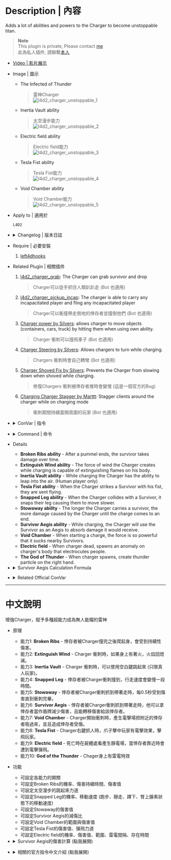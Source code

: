 # Description | 內容
Adds a lot of abilities and powers to the Charger to become unstoppable titan.

> __Note__ <br/>
This plugin is private, Please contact [me](https://github.com/fbef0102/Game-Private_Plugin#私人插件列表-private-plugins-list)<br/>
此為私人插件, 請聯繫[本人](https://github.com/fbef0102/Game-Private_Plugin#私人插件列表-private-plugins-list)

* [Video | 影片展示](https://youtu.be/DZEpU7tS19M)

* Image | 圖示
	* The Infected of Thunder
		> 雷神Charger
		<br/>![l4d2_charger_unstoppable_1](image/l4d2_charger_unstoppable_1.gif)
	* Inertia Vault ability
		> 太空漫步能力
		<br/>![l4d2_charger_unstoppable_2](image/l4d2_charger_unstoppable_2.gif)
	* Electric field ability
		> Electric field能力
		<br/>![l4d2_charger_unstoppable_3](image/l4d2_charger_unstoppable_3.gif)
	* Tesla Fist ability
		> Tesla Fist能力
		<br/>![l4d2_charger_unstoppable_4](image/l4d2_charger_unstoppable_4.gif)
	* Void Chamber ability
		> Void Chamber能力
		<br/>![l4d2_charger_unstoppable_5](image/l4d2_charger_unstoppable_5.gif)

* Apply to | 適用於
	```
	L4D2
	```

* <details><summary>Changelog | 版本日誌</summary>

	```php
	//Mortiegama @ 2014-2017
	//HarryPotter @ 2023
	```
	* v1.2h (2023-5-27)
		* Add a conver. When charger spawns, create thunder particle on the right hand.

	* v1.1h (2023-5-2)
		* Attach Tesla Particle to charger when charger spawns.

	* v1.0h (2023-4-26)
		* Remake code, convert code to latest syntax
		* Fix warnings when compiling on SourceMod 1.11.
		* Optimize code and improve performance
		* Replace Gamedata with left4dhooks
		* Delete "Locomotive ability", "Meteor Fist ability"
		* Add "Tesla Fists ability", "Electric field ability"

	* v1.3
		* [Original Plugin by Mortiegama](https://forums.alliedmods.net/showthread.php?t=234314)
</details>

* Require | 必要安裝
	1. [left4dhooks](https://forums.alliedmods.net/showthread.php?t=321696)

* Related Plugin | 相關插件
	1. [l4d2_charger_grab](/Plugin_插件/Charger_Charger/l4d2_charger_grab): The Charger can grab survivor and drop
		> Charger可以徒手抓住人類趴趴走 (Bot 也適用)
	2. [l4d2_charger_pickup_incap](/Plugin_插件/Charger_Charger/l4d2_charger_pickup_incap): The charger is able to carry any incapacitated player and fling any incapacitated player
		> Charger可以衝撞帶走倒地的倖存者並撞倒他們 (Bot 也適用)
	3. [Charger power by Silvers](https://forums.alliedmods.net/showpost.php?p=2720242&postcount=76): allows charger to move objects (containers, cars, truck) by hitting them when using own ability.
		> Charger 衝刺可以撞飛車子 (Bot 也適用)
	4. [Charger Steering by Silvers](https://forums.alliedmods.net/showthread.php?p=1656847): Allows chargers to turn while charging.
		> Chargers 衝刺時會自己轉彎 (Bot 也適用)
	5. [Charger Shoved Fix by Silvers](https://forums.alliedmods.net/showthread.php?p=2681185): Prevents the Charger from slowing down when shoved while charging.
		> 修復Chargers 衝刺被倖存者推時會變慢 (這是一個官方的Bug)
	6. [Charging Charger Stagger by Marttt](https://forums.alliedmods.net/showthread.php?t=335142): Stagger clients around the charger while on charging mode
		> 衝刺期間持續震開周圍的玩家 (Bot 也適用)

* <details><summary>ConVar | 指令</summary>

	* cfg/sourcemod/l4d2_charger_unstoppable.cfg
		```php
		// Chance that Electric field is produced. (100 = 100%)
		l4d2_charger_unstoppable_anomaly_chance "100.0"

		// The amount of damage to deal to Survivors when being struck.
		l4d2_charger_unstoppable_anomaly_damage "5.0"

		// If 1, Enables Electric field ability: When charger dead, spawns an anomaly on charger's body that electrocutes people.
		l4d2_charger_unstoppable_anomaly_enable "1"

		// How often to damage survivors within range.
		l4d2_charger_unstoppable_anomaly_interval "1.5"

		// How close entities must be to the anomaly before being struck.
		l4d2_charger_unstoppable_anomaly_range "200.0"

		// How long can Electric field exist ?
		l4d2_charger_unstoppable_anomaly_time "10.0"

		// Chance that after a pummel ends the Survivor takes damage over time. (100 = 100%)
		l4d2_charger_unstoppable_brokenribs_chance "100"

		// How much damage is inflicted by Broken Ribs each second.
		l4d2_charger_unstoppable_brokenribs_damage "2"

		// For how many seconds should the Broken Ribs cause damage.
		l4d2_charger_unstoppable_brokenribs_duration "5"

		// If 1, Enables Broken Ribs ability: After a pummel ends, the survivor takes damage over time.
		l4d2_charger_unstoppable_brokenribs_enable "1"

		// If 1, Enables Extinguish Wind ability: The force of wind the Charger creates while charging is capable of extinguishing flames on his body.
		l4d2_charger_unstoppable_extinguishingwind_enable "1"

		// If 1, Enables God of the Thunder ability: When charger spawns, create thunder particle on the right hand.
		l4d2_charger_unstoppable_god_of_the_thunder_enable "1"

		// If 1, Enables Inertia Vault ability: While charging the Charger has the ability to leap into the air. (Human player only)
		l4d2_charger_unstoppable_inertiavault_enable "1"

		// Power behind the Charger's jump. (set at least 300 to be able to jump)
		l4d2_charger_unstoppable_inertiavault_power "300.0"

		// Maximum run speed for survivors who actives adrenaline eat while Snapped Leg
		l4d2_charger_unstoppable_snappedleg_adrenaline_speed "220"

		// Chance that after a charger collision movement speed is reduced. (100 = 100%)
		l4d2_charger_unstoppable_snappedleg_chance "100"

		// Maximum survivor Crouch speed caused by Snapped Leg
		l4d2_charger_unstoppable_snappedleg_crouch_speed "60"

		// For how many seconds will the Snapped Leg reduce movement speed.
		l4d2_charger_unstoppable_snappedleg_duration "6.0"

		// If 1, Enables Snapped Leg ability: When the Charger collides with a Survivor, it snaps their leg causing them to move slower.
		l4d2_charger_unstoppable_snappedleg_enable "1"

		// Maximum survivor Run speed caused by Snapped Leg
		l4d2_charger_unstoppable_snappedleg_run_speed "150"

		// Maximum survivor Walk speed caused by Snapped Leg
		l4d2_charger_unstoppable_snappedleg_walk_speed "75"

		// How much damage is inflicted by Stowaway for each 0.5 second carried.
		l4d2_charger_unstoppable_stowaway_damage "2.0"

		// If 1, Enables Stowaway ability: The longer the Charger carries a survivor, the more damage caused by the Charger until the charge comes to an end.
		l4d2_charger_unstoppable_stowaway_enable "1"

		// How much damage is inflicted to the Survivor being used as an Aegis.
		// Damge = the damage charger received / this cvar valve (0=No damage)
		l4d2_charger_unstoppable_survivoraegis_divisor "30.0"

		// If 1, Enables Survivor Aegis ability: While charging, the Charger will use the Survivor as an Aegis to absorb damage it would receive.
		l4d2_charger_unstoppable_survivoraegis_enable "1"

		// Percent of damage the Charger avoids using a Survivor as an Aegis.
		l4d2_charger_unstoppable_survivoraegis_percent "0.8"

		// Amount of time between Tesla Fists.
		l4d2_charger_unstoppable_tesla_cooldown "8.0"

		// If 1, Enables Tesla Fist ability: When the Charger strikes a Survivor with his fist, they are sent flying.
		l4d2_charger_unstoppable_tesla_enable "1"

		// Power behind the Charger's Tesla Fist.
		l4d2_charger_unstoppable_tesla_power "200.0"

		// Damage the force of the roar causes to nearby survivors.
		l4d2_charger_unstoppable_voidchamber_damage "10.0"

		// If 1, Enables Void Chamber ability: When starting a charge, the force is so powerful that it sucks nearby Survivors.
		l4d2_charger_unstoppable_voidchamber_enable "1"

		// Power behind the inner range of Methane Blast.
		l4d2_charger_unstoppable_voidchamber_power "150.0"

		// Area around the Tank the bellow will reach.
		l4d2_charger_unstoppable_voidchamber_range "200.0"
		```
</details>

* <details><summary>Command | 命令</summary>

	None
</details>

* Details
	* <b>Broken Ribs ability</b> - After a pummel ends, the survivor takes damage over time.
	* <b>Extinguish Wind ability</b> - The force of wind the Charger creates while charging is capable of extinguishing flames on his body.
	* <b>Inertia Vault ability</b> - While charging the Charger has the ability to leap into the air. (Human player only)
	* <b>Tesla Fist ability</b> - When the Charger strikes a Survivor with his fist, they are sent flying.
	* <b>Snapped Leg ability</b> - When the Charger collides with a Survivor, it snaps their leg causing them to move slower.
	* <b>Stowaway ability</b> - The longer the Charger carries a survivor, the more damage caused by the Charger until the charge comes to an end.
	* <b>Survivor Aegis ability</b> - While charging, the Charger will use the Survivor as an Aegis to absorb damage it would receive.
	* <b>Void Chamber</b> - When starting a charge, the force is so powerful that it sucks nearby Survivors.
	* <b>Electric field</b> - When charger dead, spawns an anomaly on charger's body that electrocutes people.
	* <b>The God of Thunder</b> - When charger spawns, create thunder particle on the right hand.

* <details><summary>Survivor Aegis Calculation Formula</summary>
	
	> Example: Charger gets AWP shot while carrying a survivor<br/>
	AWP 1 shot damage = 90<br/>
	Charger receive damage = 90 * 0.7 = 63<br/>
	Survivor receive damage = 63 / 30.0 = 2.1<br/>
	```php
	l4d2_charger_unstoppable_survivoraegis_divisor "30.0"
	l4d2_charger_unstoppable_survivoraegis_enable "1"
	l4d2_charger_unstoppable_survivoraegis_percent "0.7"
	```
</details>

* <details><summary>Related Official ConVar</summary>

	* write down the following cvars in cfg/server.cfg
		```php
		// Charger charging duration (default: 2.5)
		sm_cvar z_charge_duration   	"2.5"

		// Charger charging Speed (default: 500)
		sm_cvar z_charge_max_speed  	"500"

		// Charger Re-charge CD (default: 12)
		sm_cvar z_charge_interval  		"12"
		```
</details>

- - - -
# 中文說明
增強Charger，賦予多種超能力成為無人能檔的雷神

* 原理
	* 能力1: <b>Broken Ribs</b> - 倖存者被Charger撞完之後爬起身，會受到持續性傷害。
	* 能力2: <b>Extinguish Wind</b> - Charger 衝刺時，如果身上有著火，火焰回熄滅。
	* 能力3: <b>Inertia Vault</b> - Charger 衝刺時，可以使用空白鍵跳起來 (只限真人玩家)。
	* 能力4: <b>Snapped Leg</b> - 倖存者被Charger衝刺撞到，行走速度會變慢一段時間。
	* 能力5: <b>Stowaway</b> - 倖存者被Charger衝刺抓到帶著走時，每0.5秒受到傷害直到衝刺完畢。
	* 能力6: <b>Survivor Aegis</b> - 倖存者被Charger衝刺抓到帶著走時，他可以拿倖存者當作盾牌減少傷害，且能轉移傷害給該倖存者。
	* 能力7: <b>Void Chamber</b> - Charger開始衝刺時，產生電擊場把附近的倖存者吸過來，並且造成倖存者受傷。
	* 能力8: <b>Tesla Fist</b> - Charger右鍵抓人時，爪子擊中玩家有電擊效果，擊飛玩家。
	* 能力9: <b>Electric field</b> - 死亡時在屍體處看產生靜電場，當倖存者靠近時會遭到電擊彈飛。
	* 能力10: <b>God of the Thunder</b> - Chager身上有雷電特效

* 功能
	* 可設定各能力的開關
	* 可設定Broken Ribs的機率、傷害持續時間、傷害值
	* 可設定太空漫步的跳起來力道
	* 可設定Snapped Leg的機率、移動速度 (跑步、靜走、蹲下、腎上腺素狀態下的移動速度)
	* 可設定Stowaway的傷害值
	* 可設定Survivor Aegis的減傷比
	* 可設定Void Chamber的範圍與傷害值
	* 可設定Tesla Fist的傷害值、彈飛力道
	* 可設定Electric field的機率、傷害值、範圍、雷電間隔、存在時間


* <details><summary>Survivor Aegis的傷害計算 (點我展開)</summary>
	
	> 舉例: Charger 衝刺抓到倖存者並帶著走時被AWP射中一槍<br/>
	AWP 一槍傷害 = 90<br/>
	Charger 受到的傷害 = 90 * 0.7 = 63<br/>
	倖存者 受到的傷害 = 63 / 30.0 = 2.1<br/>
	```php
	l4d2_charger_unstoppable_survivoraegis_divisor "30.0"
	l4d2_charger_unstoppable_survivoraegis_enable "1"
	l4d2_charger_unstoppable_survivoraegis_percent "0.7"
	```
</details>

* <details><summary>相關的官方指令中文介紹 (點我展開)</summary>

	* 以下指令寫入文件 cfg/server.cfg，可自行調整
		```php
		// Charger衝撞時間 (預設: 2.5秒)
		sm_cvar z_charge_duration 2.5

		// Charger衝撞速度 (預設: 500)
		sm_cvar z_charge_max_speed 500

		// Charger重新衝撞的CD (預設: 12秒)
		sm_cvar z_charge_interval 12
		```
</details>